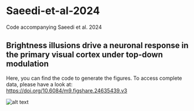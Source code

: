 # Saeedi-et-al-2024
Code accompanying Saeedi et al. 2024
## Brightness illusions drive a neuronal response in the primary visual cortex under top-down modulation 
Here, you can find the code to generate the figures.
To access complete data, please have a look at: https://doi.org/10.6084/m9.figshare.24635439.v3

![alt text](https://github.com/alirezasaeedi1988/Saeedi-et-al-2023/blob/main/fig1.png?raw=true)

